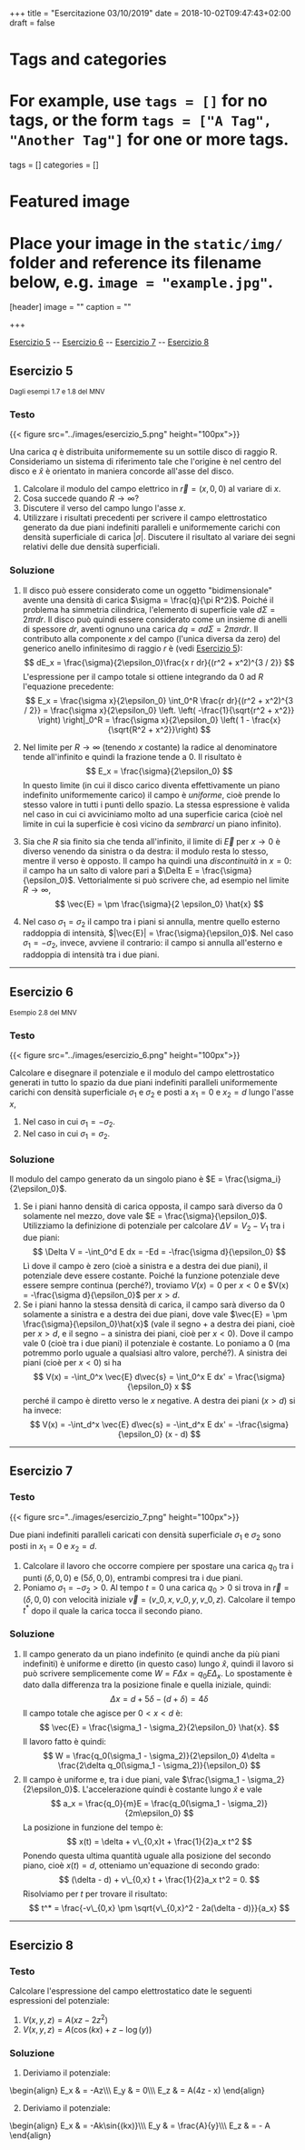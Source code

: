 +++
title = "Esercitazione 03/10/2019"
date = 2018-10-02T09:47:43+02:00
draft = false

# Tags and categories
# For example, use `tags = []` for no tags, or the form `tags = ["A Tag", "Another Tag"]` for one or more tags.
tags = []
categories = []

# Featured image
# Place your image in the `static/img/` folder and reference its filename below, e.g. `image = "example.jpg"`.
[header]
image = ""
caption = ""

+++

[Esercizio 5](#esercizio-5) -- [Esercizio 6](#esercizio-6) -- [Esercizio 7](#esercizio-7) -- [Esercizio 8](#esercizio-8)

## Esercizio 5
<small>Dagli esempi 1.7 e 1.8 del MNV</small>

### Testo

{{< figure src="../images/esercizio_5.png" height="100px">}}

Una carica $q$ è distribuita uniformemente su un sottile disco di raggio R. Consideriamo un sistema di riferimento tale che l'origine è nel centro del disco e $\hat{x}$ è orientato in maniera concorde all'asse del disco.

1. Calcolare il modulo del campo elettrico in $\vec{r} = (x, 0, 0)$ al variare di $x$.
2. Cosa succede quando $R \to \infty$?
3. Discutere il verso del campo lungo l'asse $x$.
4. Utilizzare i risultati precedenti per scrivere il campo elettrostatico generato da due piani indefiniti paralleli e uniformemente carichi con densità superficiale di carica $|\sigma|$. Discutere il risultato al variare dei segni relativi delle due densità superficiali.

### Soluzione

1. Il disco può essere considerato come un oggetto "bidimensionale" avente una densità di carica $\sigma = \frac{q}{\pi R^2}$. Poiché il problema ha simmetria cilindrica, l'elemento di superficie vale $d\Sigma = 2\pi r dr$. Il disco può quindi essere considerato come un insieme di anelli di spessore $dr$, aventi ognuno una carica $dq = \sigma d\Sigma = 2 \pi \sigma r dr$. Il contributo alla componente $x$ del campo (l'unica diversa da zero) del generico anello infinitesimo di raggio $r$ è (vedi [Esercizio 5](#Esercizio-5)):
$$
dE_x = \frac{\sigma}{2\epsilon_0}\frac{x r dr}{(r^2 + x^2)^{3 / 2}}
$$
L'espressione per il campo totale si ottiene integrando da $0$ ad $R$ l'equazione precedente:
$$
E_x = \frac{\sigma x}{2\epsilon_0} \int_0^R \frac{r dr}{(r^2 + x^2)^{3 / 2}} = \frac{\sigma x}{2\epsilon_0} \left. \left( -\frac{1}{\sqrt{r^2 + x^2}} \right) \right|_0^R = \frac{\sigma x}{2\epsilon_0} \left( 1 - \frac{x}{\sqrt{R^2 + x^2}}\right)
$$

2. Nel limite per $R \to \infty$ (tenendo $x$ costante) la radice al denominatore tende all'infinito e quindi la frazione tende a 0. Il risultato è
$$
E_x = \frac{\sigma}{2\epsilon_0}
$$
In questo limite (in cui il disco carico diventa effettivamente un piano indefinito uniformemente carico) il campo è *uniforme*, cioè prende lo stesso valore in tutti i punti dello spazio. La stessa espressione è valida nel caso in cui ci avviciniamo molto ad una superficie carica (cioè nel limite in cui la superficie è così vicino da *sembrarci* un piano infinito).

3. Sia che $R$ sia finito sia che tenda all'infinito, il limite di $\vec{E}$ per $x \to 0$ è diverso venendo da sinistra o da destra: il modulo resta lo stesso, mentre il verso è opposto. Il campo ha quindi una *discontinuità* in $x = 0$: il campo ha un salto di valore pari a $\Delta E = \frac{\sigma}{\epsilon_0}$. Vettorialmente si può scrivere che, ad esempio nel limite $R \to \infty$, 
$$
\vec{E} = \pm \frac{\sigma}{2 \epsilon_0} \hat{x}
$$

4. Nel caso $\sigma_1 = \sigma_2$ il campo tra i piani si annulla, mentre quello esterno raddoppia di intensità, $|\vec{E}| = \frac{\sigma}{\epsilon_0}$. Nel caso $\sigma_1 = -\sigma_2$, invece, avviene il contrario: il campo si annulla all'esterno e raddoppia di intensità tra i due piani.

---

## Esercizio 6

<small>Esempio 2.8 del MNV</small>

### Testo

{{< figure src="../images/esercizio_6.png" height="100px">}}

Calcolare e disegnare il potenziale e il modulo del campo elettrostatico generati in tutto lo spazio da due piani indefiniti paralleli uniformemente carichi con densità superficiale $\sigma_1$ e $\sigma_2$ e posti a $x_1 = 0$ e $x_2 = d$ lungo l'asse $x$,

1. Nel caso in cui $\sigma_1 = -\sigma_2$.
2. Nel caso in cui $\sigma_1 = \sigma_2$.

### Soluzione

Il modulo del campo generato da un singolo piano è $E = \frac{\sigma_i}{2\epsilon_0}$.

1. Se i piani hanno densità di carica opposta, il campo sarà diverso da 0 solamente nel mezzo, dove vale $E = \frac{\sigma}{\epsilon_0}$. Utilizziamo la definizione di potenziale per calcolare $\Delta V = V_2 - V_1$ tra i due piani:
$$
\Delta V = -\int_0^d E dx = -Ed = -\frac{\sigma d}{\epsilon_0}
$$
Lì dove il campo è zero (cioè a sinistra e a destra dei due piani), il potenziale deve essere costante. Poiché la funzione potenziale deve essere sempre continua (perché?), troviamo $V(x) = 0$ per $x < 0$ e $V(x) = -\frac{\sigma d}{\epsilon_0}$ per $x > d$.
2. Se i piani hanno la stessa densità di carica, il campo sarà diverso da 0 solamente a sinistra e a destra dei due piani, dove vale $\vec{E} = \pm \frac{\sigma}{\epsilon_0}\hat{x}$ (vale il segno $+$ a destra dei piani, cioè per $x > d$, e il segno $-$ a sinistra dei piani, cioè per $x < 0$). Dove il campo vale 0 (cioè tra i due piani) il potenziale è costante. Lo poniamo a 0 (ma potremmo porlo uguale a qualsiasi altro valore, perché?). A sinistra dei piani (cioè per $x < 0$) si ha
$$
V(x) = -\int_0^x \vec{E} d\vec{s} = \int_0^x E dx' = \frac{\sigma}{\epsilon_0} x
$$
perché il campo è diretto verso le $x$ negative. A destra dei piani ($x > d$) si ha invece:
$$
V(x) = -\int_d^x \vec{E} d\vec{s} = -\int_d^x E dx' = -\frac{\sigma}{\epsilon_0} (x - d)
$$

---

## Esercizio 7

### Testo

{{< figure src="../images/esercizio_7.png" height="100px">}}

Due piani indefiniti paralleli caricati con densità superficiale $\sigma_1$ e $\sigma_2$ sono posti in $x_1 = 0$ e $x_2 = d$.

1. Calcolare il lavoro che occorre compiere per spostare una carica $q_0$ tra i punti $(\delta, 0, 0)$ e $(5\delta, 0, 0)$, entrambi compresi tra i due piani.
2. Poniamo $\sigma_1 = -\sigma_2 > 0$. Al tempo $t = 0$ una carica $q_0 > 0$ si trova in $\vec{r} = (\delta, 0, 0)$ con velocità iniziale $\vec{v} = (v\_{0,x}, v\_{0,y}, v\_{0,z})$. Calcolare il tempo $t^*$ dopo il quale la carica tocca il secondo piano.

### Soluzione

1. Il campo generato da un piano indefinito (e quindi anche da più piani indefiniti) è uniforme e diretto (in questo caso) lungo $\hat{x}$, quindi il lavoro si può scrivere semplicemente come $W = F\Delta x = q_0 E \Delta_x$. Lo spostamente è dato dalla differenza tra la posizione finale e quella iniziale, quindi:
$$
\Delta x = d + 5\delta - (d + \delta) = 4\delta
$$
Il campo totale che agisce per $0 < x < d$ è:
$$
\vec{E} = \frac{\sigma_1 - \sigma_2}{2\epsilon_0} \hat{x}.
$$
Il lavoro fatto è quindi:
$$
W = \frac{q_0(\sigma_1 - \sigma_2)}{2\epsilon_0} 4\delta = \frac{2\delta q_0(\sigma_1 - \sigma_2)}{\epsilon_0}
$$
2. Il campo è uniforme e, tra i due piani, vale $\frac{\sigma_1 - \sigma_2}{2\epsilon_0}$. L'accelerazione quindi è costante lungo $\hat{x}$ e vale
$$
a_x = \frac{q_0}{m}E = \frac{q_0(\sigma_1 - \sigma_2)}{2m\epsilon_0}
$$
La posizione in funzione del tempo è:
$$
x(t) = \delta + v\_{0,x}t + \frac{1}{2}a_x t^2
$$
Ponendo questa ultima quantità uguale alla posizione del secondo piano, cioè $x(t) = d$, otteniamo un'equazione di secondo grado:
$$
(\delta - d) + v\_{0,x} t + \frac{1}{2}a_x t^2 = 0.
$$
Risolviamo per $t$ per trovare il risultato:
$$
t^* = \frac{-v\_{0,x} \pm \sqrt{v\_{0,x}^2 - 2a(\delta - d)}}{a_x}
$$

---

## Esercizio 8

### Testo

Calcolare l'espressione del campo elettrostatico date le seguenti espressioni del potenziale:

1. $V(x, y, z) = A(xz - 2z^2)$
2. $V(x, y, z) = A(\cos{(kx)} + z - \log(y))$

### Soluzione

1. Deriviamo il potenziale:

\begin{align}
E_x & = -Az\\\\\\
E_y & = 0\\\\\\
E_z & = A(4z - x)
\end{align}

2. Deriviamo il potenziale:

\begin{align}
E_x & = -Ak\sin{(kx)}\\\\\\
E_y & = \frac{A}{y}\\\\\\
E_z & = - A
\end{align}
